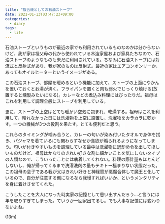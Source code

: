 ```yaml
---
title: "複合機としての石油ストーブ"
date: 2021-01-13T03:47:23+09:00
categories:
  - diary
tags:
  - life
---
```


石油ストーブというものが最近の家でも利用されているものなのかは分からないけど、我が家は祖父母の代から使われている木造家屋および家具たちなので、石油ストーブのようなものも未だに利用されている。ちなみに石油ストーブには対流式と反射式があり、我が家のものは反射式。最近の家はエアコンオンリーか、あってもオイルヒーターというイメージがある。

この石油ストーブ、部屋を暖めるという機能に加えて、ストーブの上面にやかんを置いておくとお湯が沸く。フライパンを置くと肉も弱火でじっくり焼ける(放置すると燻製みたいになる)。カレーなどの煮込み料理にはぴったりだ。祖母はこれを利用して調理全般にストーブを利用している。

更に、ストーブの上空はとても暖かい空気に包まれ、乾燥する。祖母はこれを利用して、晴れなかった日には洗濯物を上空に設置し、洗濯物をカラカラに乾かす。一つの機械が3つの役割を果たす。とても便利だと思う。

これらのタイミングが噛み合うと、カレーの匂いが染み付いたタオルで身体を拭き、パジャマを着ているにも関わらずなぜか食欲が煽られるようになってしまう。匂いが付きやすいものを調理している最中は洗濯物に退却命令を出してほしいものだけど、祖母はかなりのきれい好きな割に細かいことを気にしないタイプの人類なので、こういったことには執着してくれない。料理の際計量もほとんどしないし、俺が帰ってくるまで洗濯洗剤の量もテキトー極まりない状態だった。この祖母の息子である我が父はきれい好きと神経質が悪魔合体して魔王と化しているので、自分が注意する側になるなら我慢すればいいか、というメンタリティを身に着けさせてくれた。

こうしたことを大人になった時実家の記憶として思い出すんだろう…と言うには年を取りすぎてしまった。ていうか一回家出てるし。でも大事な記憶には変わりないよね。

(13m)